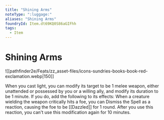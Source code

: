 ```yaml
---
title: "Shining Arms"
noteType: ":luggage:"
aliases: "Shining Arms"
foundryId: Item.dt69KQ0S86aGIFhh
tags:
  - Item
---
```


# Shining Arms
![[pathfinder2e/Feats/zz_asset-files/icons-sundries-books-book-red-exclamation.webp|150]]

When you cast light, you can modify its target to be 1 melee weapon, either unattended or possessed by you or a willing ally, and modify its duration to be 1 minute. If you do, add the following to its effects: When a creature wielding the weapon critically hits a foe, you can Dismiss the Spell as a reaction, causing the foe to be [[Dazzled]] for 1 round. After you use this reaction, you can't use this modification again for 10 minutes.
